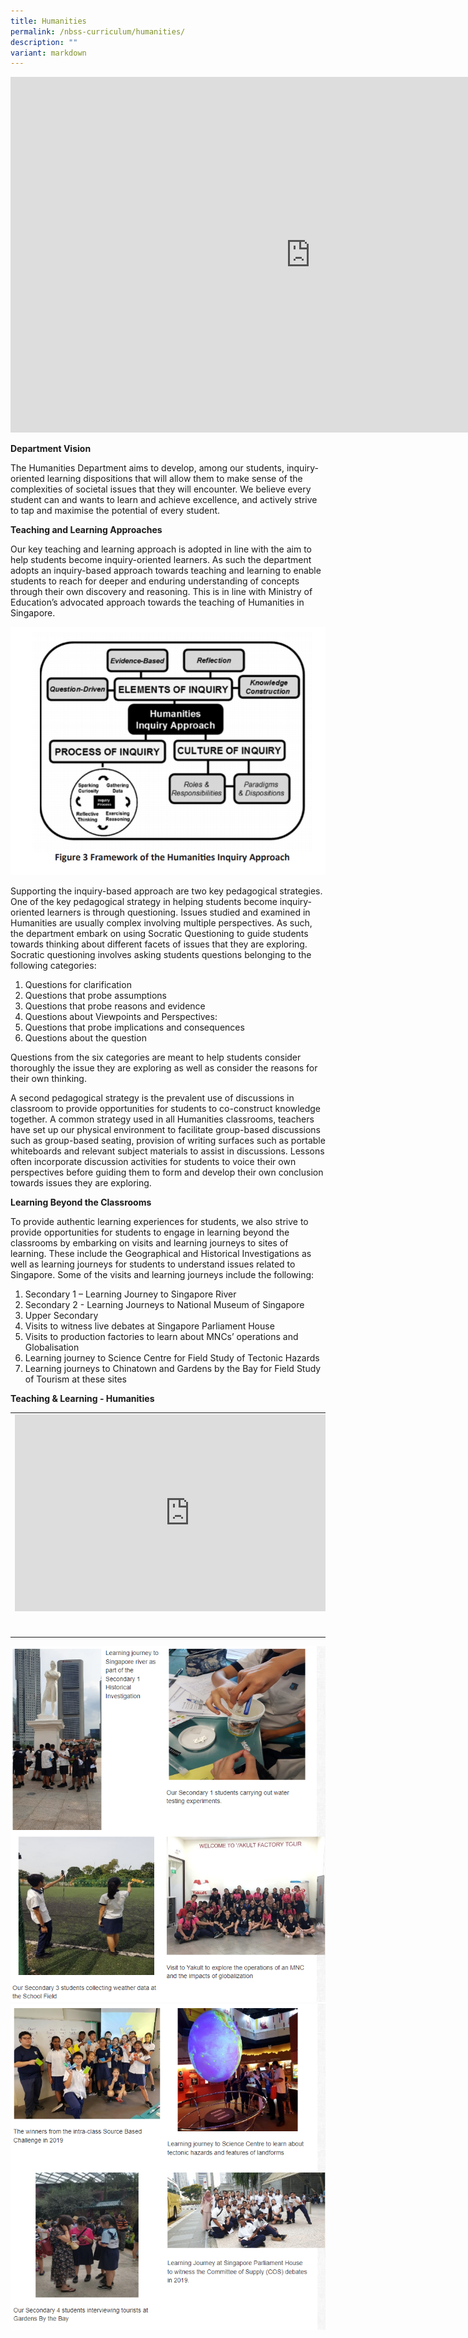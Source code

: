 ```yaml
---
title: Humanities
permalink: /nbss-curriculum/humanities/
description: ""
variant: markdown
---
```

<iframe allowfullscreen="true" height="569" width="960" frameborder="0" src="https://docs.google.com/presentation/d/e/2PACX-1vSRzu6VDquApIu3aWX7fDyd9d9egqxkk4F85o8dlUCY7waHNl3oih_MjWU-exg-uA/embed?start=false&amp;loop=false&amp;delayms=3000"></iframe>

<p><strong>Department Vision</strong></p>
<p>The Humanities Department aims to develop, among our students, inquiry-oriented learning dispositions that will allow them to make sense of the complexities of societal issues that they will encounter. We believe every student can and wants to learn and achieve excellence, and actively strive to tap and maximise the potential of every student.<br></p>
<p><strong>Teaching and Learning Approaches</strong></p>
<p>Our key teaching and learning approach is adopted in line with the aim to help students become inquiry-oriented learners. As such the department adopts an inquiry-based approach towards teaching and learning to enable students to reach for deeper and enduring understanding of concepts through their own discovery and reasoning. This is in line with Ministry of Education’s advocated approach towards the teaching of Humanities in Singapore.</p>
<img src="/images/hu1.png">
<p>Supporting the inquiry-based approach are two key pedagogical strategies. One of the key pedagogical strategy in helping students become inquiry-oriented learners is through questioning. Issues studied and examined in Humanities are usually complex involving multiple perspectives. As such, the department embark on using Socratic Questioning to guide students towards thinking about different facets of issues that they are exploring. Socratic questioning involves asking students questions belonging to the following categories:</p>
<ol>
<li>Questions for clarification</li>
<li>Questions that probe assumptions</li>
<li>Questions that probe reasons and evidence</li>
<li>Questions about Viewpoints and Perspectives:</li>
<li>Questions that probe implications and consequences</li>
<li>Questions about the question</li>
</ol>
<p>Questions from the six categories are meant to help students consider thoroughly the issue they are exploring as well as consider the reasons for their own thinking.</p>
<p>A second pedagogical strategy is the prevalent use of discussions in classroom to provide opportunities for students to co-construct knowledge together. A common strategy used in all Humanities classrooms, teachers have set up our physical environment to facilitate group-based discussions such as group-based seating, provision of writing surfaces such as portable whiteboards and relevant subject materials to assist in discussions. Lessons often incorporate discussion activities for students to voice their own perspectives before guiding them to form and develop their own conclusion towards issues they are exploring.&nbsp;</p>
<p><strong>Learning Beyond the Classrooms</strong></p>
<p>To provide authentic learning experiences for students, we also strive to provide opportunities for students to engage in learning beyond the classrooms by embarking on visits and learning journeys to sites of learning. These include the Geographical and Historical Investigations as well as learning journeys for students to understand issues related to Singapore. Some of the visits and learning journeys include the following:</p>
<ol>
<li>Secondary 1 – Learning Journey to Singapore River</li>
<li>Secondary 2 - Learning Journeys to National Museum of Singapore</li>
<li>Upper Secondary</li>
<li>Visits to witness live debates at Singapore Parliament House</li>
<li>Visits to production factories to learn about MNCs’ operations and Globalisation</li>
<li>Learning journey to Science Centre for Field Study of Tectonic Hazards</li>
<li>Learning journeys to Chinatown and Gardens by the Bay for Field Study of Tourism at these sites</li>
</ol>
<p><strong>Teaching &amp; Learning - Humanities</strong>&nbsp;</p>
<table>
<tbody>
<tr>
<td><iframe src="https://www.youtube.com/embed/WseBrGV7txQ" width="560" height="315" frameborder="0" allowfullscreen="allowfullscreen"></iframe><br><br><br></td>
<td><iframe src="https://www.youtube.com/embed/K_73-DqCj0M" width="560" height="315" frameborder="0" allowfullscreen="allowfullscreen"></iframe></td>
<td><iframe src="https://www.youtube.com/embed/PPswoG5BqdQ" width="560" height="315" frameborder="0" allowfullscreen="allowfullscreen"></iframe></td>
</tr>
</tbody>
</table>
<img src="/images/hu2.png"><br>
<img src="/images/hu3.png">